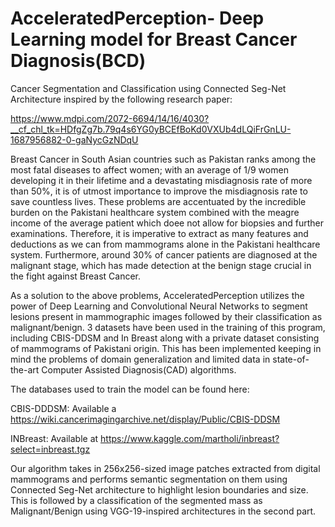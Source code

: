 # AcceleratedPerception- Deep Learning model for Breast Cancer Diagnosis(BCD)
Cancer Segmentation and Classification using Connected Seg-Net Architecture inspired by the following research paper:

https://www.mdpi.com/2072-6694/14/16/4030?__cf_chl_tk=HDfgZg7b.79q4s6YG0yBCEfBoKd0VXUb4dLQiFrGnLU-1687956882-0-gaNycGzNDqU

Breast Cancer in South Asian countries such as Pakistan ranks among the most fatal diseases to affect women; with an average of 1/9 women developing it in their lifetime and a devastating misdiagnosis rate of more than 50%, it is of utmost importance to improve the misdiagnosis rate to save countless lives. These problems are accentuated by the incredible burden on the Pakistani healthcare system combined with the meagre income of the average patient which doee not allow for biopsies and further examinations. Therefore, it is imperative to extract as many features and deductions as we can from mammograms alone in the Pakistani healthcare system. Furthermore, around 30% of cancer patients are diagnosed at the malignant stage, which has made detection at the benign stage crucial in the fight against Breast Cancer.

As a solution to the above problems, AcceleratedPerception utilizes the power of Deep Learning and Convolutional Neural Networks to segment lesions present in mammographic images followed by their classification as malignant/benign. 3 datasets have been used in the training of this program, including CBIS-DDSM and In Breast along with a private dataset consisting of mammograms of Pakistani origin. This has been implemented keeping in mind the problems of domain generalization and limited data in state-of-the-art Computer Assisted Diagnosis(CAD) algorithms.

The databases used to train the model can be found here:

CBIS-DDDSM: Available a https://wiki.cancerimagingarchive.net/display/Public/CBIS-DDSM

INBreast: Available at https://www.kaggle.com/martholi/inbreast?select=inbreast.tgz

Our algorithm takes in 256x256-sized image patches extracted from digital mammograms and  performs semantic segmentation on them using Connected Seg-Net architecture to highlight lesion boundaries and size. This is followed by a classification of the segmented mass as Malignant/Benign using VGG-19-inspired architectures in the second part.   
